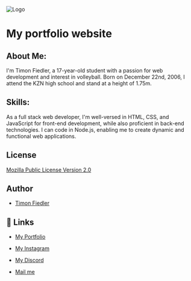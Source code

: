 ![Logo](https://ik.imagekit.io/timon/cdn/logo?updatedAt=1710793404927&tr=h-100,w-100)

# My portfolio website

## About Me:
I'm Timon Fiedler, a 17-year-old student with a passion for web development and interest in volleyball. Born on December 22nd, 2006, I attend the KZN high school and stand at a height of 1.75m.


## Skills:
As a full stack web developer, I'm well-versed in HTML, CSS, and JavaScript for front-end development, while also proficient in back-end technologies. I can code in Node.js, enabling me to create dynamic and functional web applications.


## License

[Mozilla Public License Version 2.0](http://mozilla.org/MPL/2.0/)


## Author

- [Timon Fiedler](https://github.com/Timon-D3v)


## 🔗 Links

- [My Portfolio](https://timondev.vip)

- [My Instagram](https://www.instagram.com/timon.dev/)

- [My Discord](https://discordapp.com/users/560914605145325596)

- [Mail me](mailto:timon.dev.main@gmail.com)
